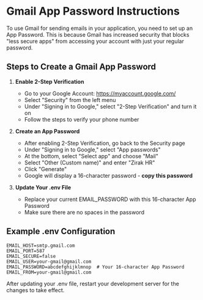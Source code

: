 # Gmail App Password Instructions

To use Gmail for sending emails in your application, you need to set up an App Password. This is because Gmail has increased security that blocks "less secure apps" from accessing your account with just your regular password.

## Steps to Create a Gmail App Password

1. **Enable 2-Step Verification**
   - Go to your Google Account: https://myaccount.google.com/
   - Select "Security" from the left menu
   - Under "Signing in to Google," select "2-Step Verification" and turn it on
   - Follow the steps to verify your phone number

2. **Create an App Password**
   - After enabling 2-Step Verification, go back to the Security page
   - Under "Signing in to Google," select "App passwords"
   - At the bottom, select "Select app" and choose "Mail"
   - Select "Other (Custom name)" and enter "Zirak HR"
   - Click "Generate"
   - Google will display a 16-character password - **copy this password**

3. **Update Your .env File**
   - Replace your current EMAIL_PASSWORD with this 16-character App Password
   - Make sure there are no spaces in the password

## Example .env Configuration

```
EMAIL_HOST=smtp.gmail.com
EMAIL_PORT=587
EMAIL_SECURE=false
EMAIL_USER=your-gmail@gmail.com
EMAIL_PASSWORD=abcdefghijklmnop  # Your 16-character App Password
EMAIL_FROM=your-gmail@gmail.com
```

After updating your .env file, restart your development server for the changes to take effect.
